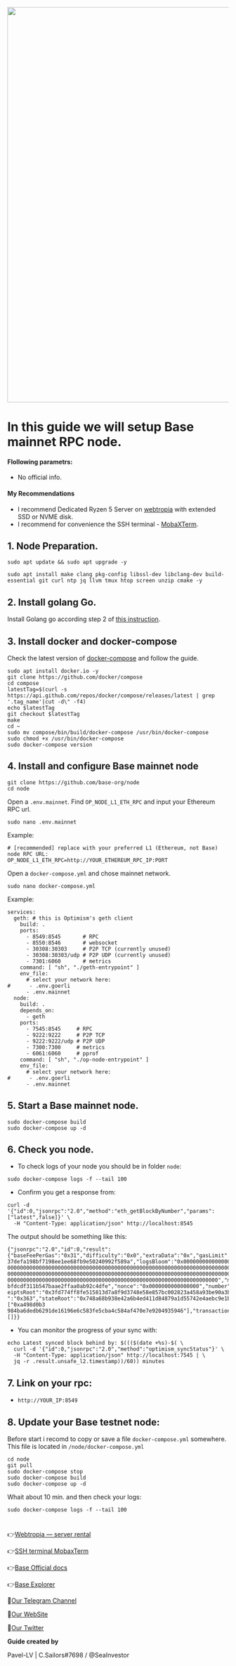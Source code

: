 <p align="center">
 <img src="https://i.postimg.cc/L5DCH5mk/Base-Blog-header.png"width="900"/></a>
</p>

# In this guide we will setup Base mainnet RPC node.

#### Flollowing parametrs:
- No official info.

#### My Recommendations
- I recommend Dedicated Ryzen 5 Server on [webtropia](https://www.webtropia.com/?kwk=255074042020228216158042) with extended SSD or NVME disk.
- I recommend for convenience the SSH terminal - [MobaXTerm](https://mobaxterm.mobatek.net/download.html).

## 1. Node Preparation.
```
sudo apt update && sudo apt upgrade -y
```
```
sudo apt install make clang pkg-config libssl-dev libclang-dev build-essential git curl ntp jq llvm tmux htop screen unzip cmake -y
```

## 2. Install golang Go.

Install Golang go according step 2 of [this instruction](https://github.com/CryptoSailors/cryptosailors-tools/tree/main/Install%20Golang%20%22Go%22).

## 3. Install docker and docker-compose

Check the latest version of [docker-compose](https://github.com/docker/compose/releases) and follow the guide.
```
sudo apt install docker.io -y
git clone https://github.com/docker/compose
cd compose
latestTag=$(curl -s https://api.github.com/repos/docker/compose/releases/latest | grep '.tag_name'|cut -d\" -f4)
echo $latestTag
git checkout $latestTag
make 
cd ~
sudo mv compose/bin/build/docker-compose /usr/bin/docker-compose
sudo chmod +x /usr/bin/docker-compose
sudo docker-compose version
```
## 4. Install and configure Base mainnet node
```
git clone https://github.com/base-org/node
cd node
```
Open a `.env.mainnet`. Find `OP_NODE_L1_ETH_RPC` and input your Ethereum RPC url.
```
sudo nano .env.mainnet
```
Example:
```
# [recommended] replace with your preferred L1 (Ethereum, not Base) node RPC URL:
OP_NODE_L1_ETH_RPC=http://YOUR_ETHEREUM_RPC_IP:PORT
```
Open a `docker-compose.yml` and chose mainnet network.
```
sudo nano docker-compose.yml
```
Example:
```
services:
  geth: # this is Optimism's geth client
    build: .
    ports:
      - 8549:8545       # RPC
      - 8550:8546       # websocket
      - 30308:30303     # P2P TCP (currently unused)
      - 30308:30303/udp # P2P UDP (currently unused)
      - 7301:6060       # metrics
    command: [ "sh", "./geth-entrypoint" ]
    env_file:
      # select your network here:
#      - .env.goerli
      - .env.mainnet
  node:
    build: .
    depends_on:
      - geth
    ports:
      - 7545:8545     # RPC
      - 9222:9222     # P2P TCP
      - 9222:9222/udp # P2P UDP
      - 7300:7300     # metrics
      - 6061:6060     # pprof
    command: [ "sh", "./op-node-entrypoint" ]
    env_file:
      # select your network here:
#      - .env.goerli
      - .env.mainnet
```
## 5. Start a Base mainnet node.
```
sudo docker-compose build
sudo docker-compose up -d
```
## 6. Check you node. 
- To check logs of your node you should be in folder `node`:
```
sudo docker-compose logs -f --tail 100
```
- Confirm you get a response from:
```
curl -d '{"id":0,"jsonrpc":"2.0","method":"eth_getBlockByNumber","params":["latest",false]}' \
  -H "Content-Type: application/json" http://localhost:8545
```
The output should be something like this:
```
{"jsonrpc":"2.0","id":0,"result":{"baseFeePerGas":"0x31","difficulty":"0x0","extraData":"0x","gasLimit":"0x17d7840","gasUsed":"0x0","hash":"0xfbe2c722a66d5205a03a0f395
37defa198bf7198ee1ee68fb9e50240992f589a","logsBloom":"0x000000000000000000000000000000000000000000000000000000000000000000000000000000000000000000000000000000000000000
00000000000000000000000000000000000000000000000000000000000000000000000000000000000000000000000000000000000000000000000000000000000000000000000000000000000000000000000
00000000000000000000000000000000000000000000000000000000000000000000000000000000000000000000000000000000000000000000000000000000000000000000000000000000000000000000000
0000000000000000000000000000000000000000000000000000000000000000000","miner":"0x4200000000000000000000000000000000000011","mixHash":"0xdd4b86c2d64599f9492f292ebacce609
bfdcdf311b547baae2ffaa0ab92c4dfe","nonce":"0x0000000000000000","number":"0x25b2","parentHash":"0x9281b05e2560b94dca7e2479be50bd7db7880ddfc8067df44be3eb24e2f14317","rec
eiptsRoot":"0x3fd774ff8fe515813d7a8f9d3748e58e857bc002823a458a93be90a3bc2e0894","sha3Uncles":"0x1dcc4de8dec75d7aab85b567b6ccd41ad312451b948a7413f0a142fd40d49347","size
":"0x363","stateRoot":"0x748a68b938e42a6b4ed411d84879a1d55742e4aebc9e1b3a2f250bcdda181fa1","timestamp":"0x63d9b874","totalDifficulty":"0x0","transactions":["0xa498d0b3
984ba6dedb6291de16196e6c583fe5cba4c584af470e7e9204935946"],"transactionsRoot":"0xfcc48032356ae3d83e237504a0f835afee5f0ddcda16c6201d99ecb06333bc3c","uncles":[]}}
```
- You can monitor the progress of your sync with:
```
echo Latest synced block behind by: $((($(date +%s)-$( \
  curl -d '{"id":0,"jsonrpc":"2.0","method":"optimism_syncStatus"}' \
  -H "Content-Type: application/json" http://localhost:7545 | \
  jq -r .result.unsafe_l2.timestamp))/60)) minutes
  ```
  
## 7. Link on your rpc:

- `http://YOUR_IP:8549`

## 8. Update your Base testnet node:

Before start i recomd to copy or save a file `docker-compose.yml` somewhere. This file is located in `/node/docker-compose.yml`
```
cd node
git pull
sudo docker-compose stop
sudo docker-compose build
sudo docker-compose up -d
```
Whait about 10 min. and then check your logs:
```
sudo docker-compose logs -f --tail 100
```

#
👉[Webtropia — server rental](https://www.webtropia.com/?kwk=255074042020228216158042)

👉[SSH terminal MobaxTerm](https://mobaxterm.mobatek.net/download.html)

👉[Base Official docs](https://docs.base.org/guides/run-a-base-goerli-node)

👉[Base Explorer](https://basescan.org/)

🔰[Our Telegram Channel](https://t.me/CryptoSailorsAnn)

🔰[Our WebSite](cryptosailors.tech)

🔰[Our Twitter](https://twitter.com/Crypto_Sailors)

**Guide created by**

Pavel-LV | C.Sailors#7698 / @SeaInvestor
